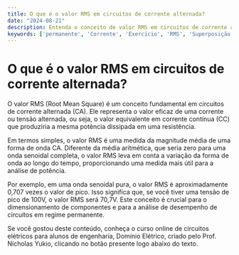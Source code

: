 ```yaml
---
title: O que é o valor RMS em circuitos de corrente alternada?
date: "2024-08-21"
description: Entenda o conceito de valor RMS em circuitos de corrente alternada e sua importância na análise de circuitos elétricos.
keywords: ['permanente', 'Corrente', 'Exercício', 'RMS', 'Superposição', 'Malha', 'Média']
---
```


# O que é o valor RMS em circuitos de corrente alternada?

O valor RMS (Root Mean Square) é um conceito fundamental em circuitos de corrente alternada (CA). Ele representa o valor eficaz de uma corrente ou tensão alternada, ou seja, o valor equivalente em corrente contínua (CC) que produziria a mesma potência dissipada em uma resistência.

Em termos simples, o valor RMS é uma medida da magnitude média de uma forma de onda CA. Diferente da média aritmética, que seria zero para uma onda senoidal completa, o valor RMS leva em conta a variação da forma de onda ao longo do tempo, proporcionando uma medida mais útil para a análise de potência.

Por exemplo, em uma onda senoidal pura, o valor RMS é aproximadamente 0,707 vezes o valor de pico. Isso significa que, se você tiver uma tensão de pico de 100V, o valor RMS será 70,7V. Este conceito é crucial para o dimensionamento de componentes e para a análise de desempenho de circuitos em regime permanente.

Se você gostou deste conteúdo, conheça o curso online de circuitos elétricos para alunos de engenharia, Domínio Elétrico, criado pelo Prof. Nicholas Yukio, clicando no botão presente logo abaixo do texto.